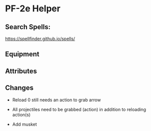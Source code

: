 # PF-2e Helper

## Search Spells: 

https://spellfinder.github.io/spells/

## Equipment

## Attributes 

## Changes

  - Reload 0 still needs an action to grab arrow

  - All projectiles need to be grabbed (action) in addition to reloading action(s)

  -  Add musket 
